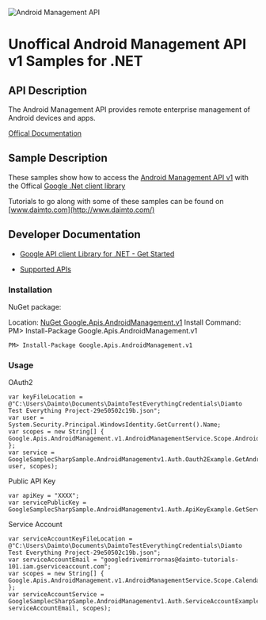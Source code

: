 ﻿![Android Management API](http://www.google.com/images/icons/product/search-32.gif)

# Unoffical Android Management API v1 Samples for .NET  

## API Description

The Android Management API provides remote enterprise management of Android devices and apps.

[Offical Documentation](https://developers.google.com/android/management)

## Sample Description

These samples show how to access the [Android Management API v1](https://developers.google.com/android/management) with the Offical [Google .Net client library](https://github.com/google/google-api-dotnet-client)

Tutorials to go along with some of these samples can be found on [www.daimto.com](http://www.daimto.com/)

## Developer Documentation

* [Google API client Library for .NET - Get Started](https://developers.google.com/api-client-library/dotnet/get_started)

* [Supported APIs](https://developers.google.com/api-client-library/dotnet/apis/)

### Installation

NuGet package:

Location: [NuGet Google.Apis.AndroidManagement.v1](https://www.nuget.org/packages/Google.Apis.AndroidManagement.v1)
Install Command: PM>  Install-Package Google.Apis.AndroidManagement.v1

```
PM> Install-Package Google.Apis.AndroidManagement.v1
```

### Usage

OAuth2
```
var keyFileLocation = @"C:\Users\Daimto\Documents\DaimtoTestEverythingCredentials\Diamto Test Everything Project-29e50502c19b.json";
var user = System.Security.Principal.WindowsIdentity.GetCurrent().Name;
var scopes = new String[] { Google.Apis.AndroidManagement.v1.AndroidManagementService.Scope.AndroidManagementReadonly };
var service = GoogleSamplecSharpSample.AndroidManagementv1.Auth.Oauth2Example.GetAndroidManagementService(keyFileLocation, user, scopes);
```

Public API Key

```
var apiKey = "XXXX";
var servicePublicKey = GoogleSamplecSharpSample.AndroidManagementv1.Auth.ApiKeyExample.GetService(apiKey);
```

Service Account
```
var serviceAccountKeyFileLocation = @"C:\Users\Daimto\Documents\DaimtoTestEverythingCredentials\Diamto Test Everything Project-29e50502c19b.json";
var serviceAccountEmail = "googledrivemirrornas@daimto-tutorials-101.iam.gserviceaccount.com";
var scopes = new String[] { Google.Apis.AndroidManagement.v1.AndroidManagementService.Scope.Calendar };            
var serviceAccountService = GoogleSamplecSharpSample.AndroidManagementv1.Auth.ServiceAccountExample.AuthenticateServiceAccount(serviceAccountKeyFileLocation, serviceAccountEmail, scopes);
```
